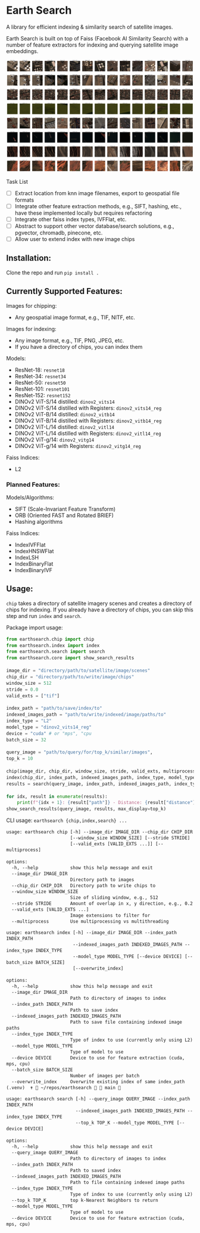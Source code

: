 # Earth Search

A library for efficient indexing & similarity search of satellite images. 

Earth Search is built on top of Faiss (Facebook AI Similarity Search) with a number of feature extractors for indexing and querying satellite image embeddings. 

<p align="center">
  <img src="assets/queries.png">
</p>

Task List
- [ ] Extract location from knn image filenames, export to geospatial file formats
- [ ] Integrate other feature extraction methods, e.g., SIFT, hashing, etc., have these implemented locally but requires refactoring 
- [ ] Integrate other faiss index types, IVFFlat, etc. 
- [ ] Abstract to support other vector database/search solutions, e.g., pgvector, chromadb, pinecone, etc. 
- [ ] Allow user to extend index with new image chips

## Installation:

Clone the repo and run `pip install . `

## Currently Supported Features:

Images for chipping:
* Any geospatial image format, e.g., TIF, NITF, etc.

Images for indexing:
* Any image format, e.g., TIF, PNG, JPEG, etc.
* If you have a directory of chips, you can index them

Models:
* ResNet-18: `resnet18`
* ResNet-34: `resnet34`
* ResNet-50: `resnet50`
* ResNet-101: `resnet101`
* ResNet-152: `resnet152`
* DINOv2 ViT-S/14 distilled: `dinov2_vits14`
* DINOv2 ViT-S/14 distilled with Registers: `dinov2_vits14_reg`
* DINOv2 ViT-B/14 distilled: `dinov2_vitb14`
* DINOv2 ViT-B/14 distilled with Registers: `dinov2_vitb14_reg`
* DINOv2 ViT-L/14 distilled: `dinov2_vitl14`
* DINOv2 ViT-L/14 distilled with Registers: `dinov2_vitl14_reg`
* DINOv2 ViT-g/14: `dinov2_vitg14`
* DINOv2 ViT-g/14 with Registers: `dinov2_vitg14_reg`

Faiss Indices:
* L2

### Planned Features:
Models/Algorithms:
* SIFT (Scale-Invariant Feature Transform)
* ORB (Oriented FAST and Rotated BRIEF)
* Hashing algorithms

Faiss Indices:
* IndexIVFFlat
* IndexHNSWFlat
* IndexLSH
* IndexBinaryFlat
* IndexBinaryIVF



## Usage:

`chip` takes a directory of satellite imagery scenes and creates a directory of chips for indexing. 
If you already have a directory of chips, you can skip this step and run `index` and `search`. 

Package import usage:
```python
from earthsearch.chip import chip
from earthsearch.index import index
from earthsearch.search import search
from earthsearch.core import show_search_results

image_dir = "directory/path/to/satellite/image/scenes"
chip_dir = "directory/path/to/write/image/chips"
window_size = 512
stride = 0.0
valid_exts = ["tif"]

index_path = "path/to/save/index/to"
indexed_images_path = "path/to/write/indexed/image/paths/to"
index_type = "L2"
model_type = "dinov2_vits14_reg"
device = "cuda" # or "mps", "cpu
batch_size = 32

query_image = "path/to/query/for/top_k/similar/images", 
top_k = 10

chip(image_dir, chip_dir, window_size, stride, valid_exts, multiprocess=True)
index(chip_dir, index_path, indexed_images_path, index_type, model_type, device, batch_size, overwrite_index=False)
results = search(query_image, index_path, indexed_images_path, index_type, top_k, model_type, device)

for idx, result in enumerate(results):
    print(f"{idx + 1}: {result["path"]} - Distance: {result["distance"]}")
show_search_results(query_image, results, max_display=top_k)

```

CLI usage:
`earthsearch {chip,index,search} ...`

```
usage: earthsearch chip [-h] --image_dir IMAGE_DIR --chip_dir CHIP_DIR
                        [--window_size WINDOW_SIZE] [--stride STRIDE]
                        [--valid_exts [VALID_EXTS ...]] [--multiprocess]

options:
  -h, --help            show this help message and exit
  --image_dir IMAGE_DIR
                        Directory path to images
  --chip_dir CHIP_DIR   Directory path to write chips to
  --window_size WINDOW_SIZE
                        Size of sliding window, e.g., 512
  --stride STRIDE       Amount of overlap in x, y direction, e.g., 0.2
  --valid_exts [VALID_EXTS ...]
                        Image extensions to filter for
  --multiprocess        Use multiprocessing vs multithreading
```

```
usage: earthsearch index [-h] --image_dir IMAGE_DIR --index_path INDEX_PATH
                         --indexed_images_path INDEXED_IMAGES_PATH --index_type INDEX_TYPE
                         --model_type MODEL_TYPE [--device DEVICE] [--batch_size BATCH_SIZE]
                         [--overwrite_index]

options:
  -h, --help            show this help message and exit
  --image_dir IMAGE_DIR
                        Path to directory of images to index
  --index_path INDEX_PATH
                        Path to save index
  --indexed_images_path INDEXED_IMAGES_PATH
                        Path to save file containing indexed image paths
  --index_type INDEX_TYPE
                        Type of index to use (currently only using L2)
  --model_type MODEL_TYPE
                        Type of model to use
  --device DEVICE       Device to use for feature extraction (cuda, mps, cpu)
  --batch_size BATCH_SIZE
                        Number of images per batch
  --overwrite_index     Overwrite existing index of same index_path
(.venv)  ✝  ~/repos/earthsearch   main 
```

```
usage: earthsearch search [-h] --query_image QUERY_IMAGE --index_path INDEX_PATH
                          --indexed_images_path INDEXED_IMAGES_PATH --index_type INDEX_TYPE
                          --top_k TOP_K --model_type MODEL_TYPE [--device DEVICE]

options:
  -h, --help            show this help message and exit
  --query_image QUERY_IMAGE
                        Path to directory of images to index
  --index_path INDEX_PATH
                        Path to saved index
  --indexed_images_path INDEXED_IMAGES_PATH
                        Path to file containing indexed image paths
  --index_type INDEX_TYPE
                        Type of index to use (currently only using L2)
  --top_k TOP_K         top k-Nearest Neighbors to return
  --model_type MODEL_TYPE
                        Type of model to use
  --device DEVICE       Device to use for feature extraction (cuda, mps, cpu)
```